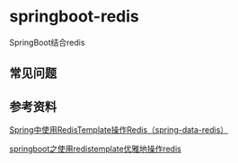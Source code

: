 # springboot-redis

SpringBoot结合redis

## 常见问题

## 参考资料

[Spring中使用RedisTemplate操作Redis（spring-data-redis）](http://www.cnblogs.com/EasonJim/p/7803067.html)

[springboot之使用redistemplate优雅地操作redis](https://www.cnblogs.com/superfj/p/9232482.html)